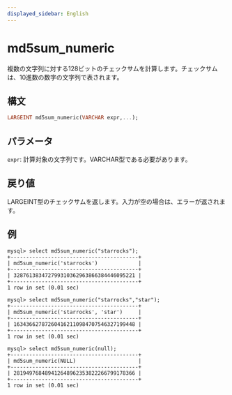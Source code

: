 ```yaml
---
displayed_sidebar: English
---
```


# md5sum_numeric

複数の文字列に対する128ビットのチェックサムを計算します。チェックサムは、10進数の数字の文字列で表されます。

## 構文

```Haskell
LARGEINT md5sum_numeric(VARCHAR expr,...);
```

## パラメータ

`expr`: 計算対象の文字列です。VARCHAR型である必要があります。

## 戻り値

LARGEINT型のチェックサムを返します。入力が空の場合は、エラーが返されます。

## 例

```Plain Text
mysql> select md5sum_numeric("starrocks");
+-----------------------------------------+
| md5sum_numeric('starrocks')             |
+-----------------------------------------+
| 328761383472799310362963866384446095221 |
+-----------------------------------------+
1 row in set (0.01 sec)

mysql> select md5sum_numeric("starrocks","star");
+-----------------------------------------+
| md5sum_numeric('starrocks', 'star')     |
+-----------------------------------------+
| 163436627872604162110984707546327199448 |
+-----------------------------------------+
1 row in set (0.01 sec)

mysql> select md5sum_numeric(null);
+-----------------------------------------+
| md5sum_numeric(NULL)                    |
+-----------------------------------------+
| 281949768489412648962353822266799178366 |
+-----------------------------------------+
1 row in set (0.01 sec)
```
